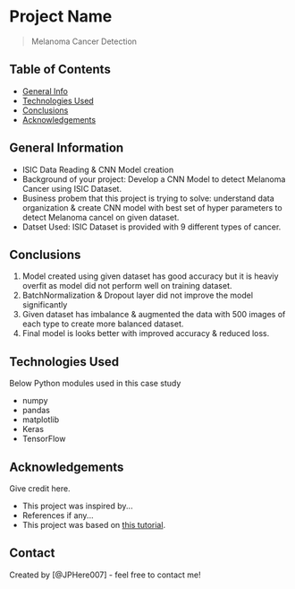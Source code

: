 # Project Name
> Melanoma Cancer Detection 


## Table of Contents
* [General Info](#general-information)
* [Technologies Used](#technologies-used)
* [Conclusions](#conclusions)
* [Acknowledgements](#acknowledgements)

<!-- You can include any other section that is pertinent to your problem -->

## General Information
- ISIC Data Reading & CNN Model creation
- Background of your project: Develop a CNN Model to detect Melanoma Cancer using ISIC Dataset.
- Business probem that this project is trying to solve: understand data organization & create CNN model with best set of hyper parameters to detect Melanoma cancel on given dataset. 
- Datset Used: ISIC Dataset is provided with 9 different types of cancer.

<!-- You don't have to answer all the questions - just the ones relevant to your project. -->

## Conclusions
 1. Model created using given dataset has good accuracy but it is heaviy overfit as model did not perform well on training dataset. 
 2. BatchNormalization & Dropout layer did not improve the model significantly 
 2. Given dataset has imbalance & augmented the data with 500 images of each type to create more balanced dataset.
 3. Final model is looks better with improved accuracy & reduced loss.

<!-- You don't have to answer all the questions - just the ones relevant to your project. -->


## Technologies Used
Below Python modules used in this case study
- numpy
- pandas
- matplotlib
- Keras
- TensorFlow

<!-- As the libraries versions keep on changing, it is recommended to mention the version of library used in this project -->

## Acknowledgements
Give credit here.
- This project was inspired by...
- References if any...
- This project was based on [this tutorial](https://www.example.com).


## Contact
Created by [@JPHere007] - feel free to contact me!


<!-- Optional -->
<!-- ## License -->
<!-- This project is open source and available under the [... License](). -->

<!-- You don't have to include all sections - just the one's relevant to your project -->
